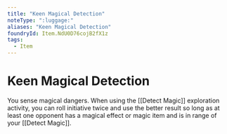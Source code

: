 ```yaml
---
title: "Keen Magical Detection"
noteType: ":luggage:"
aliases: "Keen Magical Detection"
foundryId: Item.NdU0D76cojB2fX1z
tags:
  - Item
---
```


# Keen Magical Detection

You sense magical dangers. When using the [[Detect Magic]] exploration activity, you can roll initiative twice and use the better result so long as at least one opponent has a magical effect or magic item and is in range of your [[Detect Magic]].
